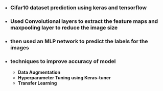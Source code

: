 
* ### Cifar10 dataset prediction using keras and tensorflow ###
* ### Used Convolutional layers to extract the feature maps and maxpooling layer to reduce the image size
* ### then used an MLP network to predict the labels for the images ###
* ### techniques  to improve accuracy of model ###
  * **Data Augmentation**
  * **Hyperparameter Tuning using Keras-tuner**
  * **Transfer Learning**
  
